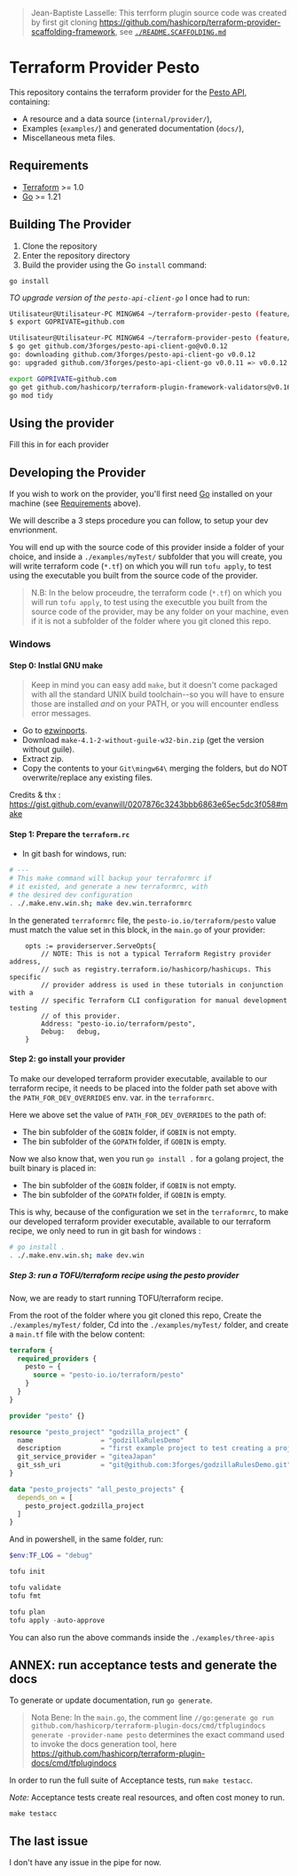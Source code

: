> Jean-Baptiste Lasselle: This terrform plugin source code was created by first git cloning https://github.com/hashicorp/terraform-provider-scaffolding-framework, see [`./README.SCAFFOLDING.md`](./README.SCAFFOLDING.md)

# Terraform Provider Pesto

This repository contains the terraform provider for the [Pesto API](https://github.com/3forges/pesto-api), containing:

- A resource and a data source (`internal/provider/`),
- Examples (`examples/`) and generated documentation (`docs/`),
- Miscellaneous meta files.

## Requirements

- [Terraform](https://developer.hashicorp.com/terraform/downloads) >= 1.0
- [Go](https://golang.org/doc/install) >= 1.21

## Building The Provider

1. Clone the repository
1. Enter the repository directory
1. Build the provider using the Go `install` command:

```shell
go install
```

_TO upgrade version of the `pesto-api-client-go`_ I once had to run:

```bash
Utilisateur@Utilisateur-PC MINGW64 ~/terraform-provider-pesto (feature/add/circleci/pipeline)
$ export GOPRIVATE=github.com

Utilisateur@Utilisateur-PC MINGW64 ~/terraform-provider-pesto (feature/add/circleci/pipeline)
$ go get github.com/3forges/pesto-api-client-go@v0.0.12
go: downloading github.com/3forges/pesto-api-client-go v0.0.12
go: upgraded github.com/3forges/pesto-api-client-go v0.0.11 => v0.0.12

```


```bash
export GOPRIVATE=github.com
go get github.com/hashicorp/terraform-plugin-framework-validators@v0.16.0
go mod tidy
```

## Using the provider

Fill this in for each provider

## Developing the Provider

If you wish to work on the provider, you'll first need [Go](http://www.golang.org) installed on your machine (see [Requirements](#requirements) above).

<!--

To compile the provider, run `go install`. This will build the provider and put the provider binary in the `$GOPATH/bin` directory.

To generate or update documentation, run `go generate`.

In order to run the full suite of Acceptance tests, run `make testacc`.

*Note:* Acceptance tests create real resources, and often cost money to run.

```shell
make testacc
```
-->

We will describe a 3 steps procedure you can follow, to setup your dev envrionment.

You will end up with the source code of this provider inside a folder of your choice, and inside a `./examples/myTest/` subfolder that you will create, you will write terraform code (`*.tf`) on which you will run `tofu apply`, to test using the executable you built from the source code of the provider.

> N.B: In the below proceudre, the terraform code (`*.tf`) on which you will run `tofu apply`, to test using the executble you built from the source code of the provider, may be any folder on your machine, even if it is not a subfolder of the folder where you git cloned this repo.

### Windows

#### Step 0: Instlal GNU make

> Keep in mind you can easy add `make`, but it doesn't come packaged with all the standard UNIX build toolchain--so you will have to ensure those are installed *and* on your PATH, or you will encounter endless error messages.

- Go to [ezwinports](https://sourceforge.net/projects/ezwinports/files/).
- Download `make-4.1-2-without-guile-w32-bin.zip` (get the version without guile).
- Extract zip.
- Copy the contents to your `Git\mingw64\` merging the folders, but do NOT overwrite/replace any existing files. 

Credits & thx : <https://gist.github.com/evanwill/0207876c3243bbb6863e65ec5dc3f058#make>

#### Step 1: Prepare the `terraform.rc`

- In git bash for windows, run:

```bash
# ---
# This make command will backup your terraformrc if 
# it existed, and generate a new terraformrc, with
# the desired dev configuration
. ./.make.env.win.sh; make dev.win.terraformrc
```

In the generated `terraformrc` file, the `pesto-io.io/terraform/pesto` value must match the value set in this block, in the `main.go` of your provider:

```Golang
    opts := providerserver.ServeOpts{
        // NOTE: This is not a typical Terraform Registry provider address,
        // such as registry.terraform.io/hashicorp/hashicups. This specific
        // provider address is used in these tutorials in conjunction with a
        // specific Terraform CLI configuration for manual development testing
        // of this provider.
        Address: "pesto-io.io/terraform/pesto",
        Debug:   debug,
    }
```

#### Step 2: go install your provider

To make our developed terraform provider executable, available to our terraform recipe, it needs to be placed into the folder path set above with the `PATH_FOR_DEV_OVERRIDES` env. var. in the `terraformrc`.

Here we above set the value of `PATH_FOR_DEV_OVERRIDES` to the path of:

- The bin subfolder of the `GOBIN` folder, if `GOBIN` is not empty.
- The bin subfolder of the `GOPATH` folder, if `GOBIN` is empty.

Now we also know that, wen you run `go install .` for a golang project, the built binary is placed in:

- The bin subfolder of the `GOBIN` folder, if `GOBIN` is not empty.
- The bin subfolder of the `GOPATH` folder, if `GOBIN` is empty.

This is why, because of the configuration we set in the `terraformrc`, to make our developed terraform provider executable, available to our terraform recipe, we only need to run in git bash for windows :

```bash
# go install .
. ./.make.env.win.sh; make dev.win
```

##### Step 3: run a TOFU/terraform recipe using the pesto provider

Now, we are ready to start running TOFU/terraform recipe.

From the root of the folder where you git cloned this repo, Create the `./examples/myTest/` folder, Cd into the `./examples/myTest/` folder, and create a `main.tf` file with the below content:

```Terraform
terraform {
  required_providers {
    pesto = {
      source = "pesto-io.io/terraform/pesto"
    }
  }
}

provider "pesto" {}

resource "pesto_project" "godzilla_project" {
  name                 = "godzillaRulesDemo"
  description          = "first example project to test creating a project with OpenTOFU the terraformation king. It also has been updated using the OpenTOFU King. A third test updating a project, to test if [stringplanmodifier.UseStateForUnknown()] works."
  git_service_provider = "giteaJapan"
  git_ssh_uri          = "git@github.com:3forges/godzillaRulesDemo.git"
}

data "pesto_projects" "all_pesto_projects" {
  depends_on = [
    pesto_project.godzilla_project
  ]
}
```

And in powershell, in the same folder, run:

```Powershell
$env:TF_LOG = "debug"

tofu init

tofu validate
tofu fmt

tofu plan
tofu apply -auto-approve

```

You can also run the above commands inside the `./examples/three-apis`

## ANNEX: run acceptance tests and generate the docs

To generate or update documentation, run `go generate`.

> Nota Bene: In the `main.go`, the comment line `//go:generate go run github.com/hashicorp/terraform-plugin-docs/cmd/tfplugindocs generate -provider-name pesto` determines the exact command used to invoke the docs generation tool, here <https://github.com/hashicorp/terraform-plugin-docs/cmd/tfplugindocs>

In order to run the full suite of Acceptance tests, run `make testacc`.

*Note:* Acceptance tests create real resources, and often cost money to run.

```shell
make testacc
```

## The last issue

I don't have any issue in the pipe for now.
